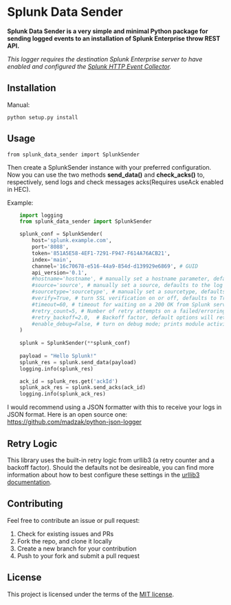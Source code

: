 # Splunk Data Sender

**Splunk Data Sender is a very simple and minimal Python package for sending logged events to an installation of Splunk Enterprise throw REST API.**

*This logger requires the destination Splunk Enterprise server to have enabled and configured the [Splunk HTTP Event Collector](http://dev.splunk.com/view/event-collector/SP-CAAAE6M).*

## Installation

Manual:

    python setup.py install

## Usage

    from splunk_data_sender import SplunkSender

Then create a SplunkSender instance with your preferred configuration. Now you can use the two methods __send_data()__
and __check_acks()__ to, respectively, send logs and check messages acks(Requires useAck enabled in HEC).

Example:

~~~python
    import logging
    from splunk_data_sender import SplunkSender

    splunk_conf = SplunkSender(
        host='splunk.example.com',
        port='8088',
        token='851A5E58-4EF1-7291-F947-F614A76ACB21',
        index='main',
        channel='16c70678-e516-44a9-854d-d139929e6869', # GUID
        api_version='0.1',
        #hostname='hostname', # manually set a hostname parameter, defaults to socket.gethostname()
        #source='source', # manually set a source, defaults to the log record.pathname
        #sourcetype='sourcetype', # manually set a sourcetype, defaults to 'text'
        #verify=True, # turn SSL verification on or off, defaults to True
        #timeout=60, # timeout for waiting on a 200 OK from Splunk server, defaults to 60s
        #retry_count=5, # Number of retry attempts on a failed/erroring connection, defaults to 5
        #retry_backoff=2.0,  # Backoff factor, default options will retry for 1 min, defaults to 2.0
        #enable_debug=False, # turn on debug mode; prints module activity to stdout, defaults to False
    )
    
    splunk = SplunkSender(**splunk_conf)
    
    payload = "Hello Splunk!"
    splunk_res = splunk.send_data(payload)
    logging.info(splunk_res)

    ack_id = splunk_res.get('ackId')
    splunk_ack_res = splunk.send_acks(ack_id)
    logging.info(splunk_ack_res)
~~~

I would recommend using a JSON formatter with this to receive your logs in JSON format.
Here is an open source one: https://github.com/madzak/python-json-logger

## Retry Logic

This library uses the built-in retry logic from urllib3 (a retry
counter and a backoff factor). Should the defaults not be desireable,
you can find more information about how to best configure these
settings in the [urllib3 documentation](https://github.com/kennethreitz/requests/blob/b2289cd2d5d21bd31cf4a818a4e0ff6951b2317a/requests/packages/urllib3/util/retry.py#L104).

## Contributing

Feel free to contribute an issue or pull request:

1. Check for existing issues and PRs
2. Fork the repo, and clone it locally
3. Create a new branch for your contribution
4. Push to your fork and submit a pull request

## License

This project is licensed under the terms of the [MIT license](http://opensource.org/licenses/MIT).

